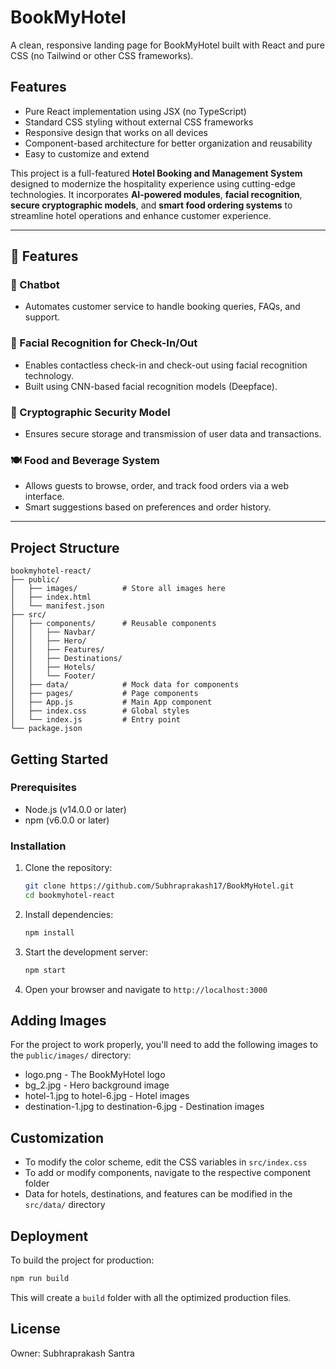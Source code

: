 # BookMyHotel


A clean, responsive landing page for BookMyHotel built with React and pure CSS (no Tailwind or other CSS frameworks).

## Features

- Pure React implementation using JSX (no TypeScript)
- Standard CSS styling without external CSS frameworks
- Responsive design that works on all devices
- Component-based architecture for better organization and reusability
- Easy to customize and extend

This project is a full-featured **Hotel Booking and Management System** designed to modernize the hospitality experience using cutting-edge technologies. It incorporates **AI-powered modules**, **facial recognition**, **secure cryptographic models**, and **smart food ordering systems** to streamline hotel operations and enhance customer experience.

---

## 🚀 Features



### 🤖  Chatbot 
- Automates customer service to handle booking queries, FAQs, and support.

### 🧠 Facial Recognition for Check-In/Out
- Enables contactless check-in and check-out using facial recognition technology.
- Built using CNN-based facial recognition models (Deepface).

### 🔐 Cryptographic Security Model
- Ensures secure storage and transmission of user data and transactions.

### 🍽️ Food and Beverage System
- Allows guests to browse, order, and track food orders via a web interface.
- Smart suggestions based on preferences and order history.

---

## Project Structure

```
bookmyhotel-react/
├── public/
│   ├── images/          # Store all images here
│   ├── index.html
│   └── manifest.json
├── src/
│   ├── components/      # Reusable components
│   │   ├── Navbar/
│   │   ├── Hero/
│   │   ├── Features/
│   │   ├── Destinations/
│   │   ├── Hotels/
│   │   └── Footer/
│   ├── data/            # Mock data for components
│   ├── pages/           # Page components
│   ├── App.js           # Main App component
│   ├── index.css        # Global styles
│   └── index.js         # Entry point
└── package.json
```

## Getting Started

### Prerequisites

- Node.js (v14.0.0 or later)
- npm (v6.0.0 or later)

### Installation

1. Clone the repository:
   ```bash
   git clone https://github.com/Subhraprakash17/BookMyHotel.git
   cd bookmyhotel-react
   ```

2. Install dependencies:
   ```bash
   npm install
   ```

3. Start the development server:
   ```bash
   npm start
   ```

4. Open your browser and navigate to `http://localhost:3000`

## Adding Images

For the project to work properly, you'll need to add the following images to the `public/images/` directory:

- logo.png - The BookMyHotel logo
- bg_2.jpg - Hero background image
- hotel-1.jpg to hotel-6.jpg - Hotel images
- destination-1.jpg to destination-6.jpg - Destination images

## Customization

- To modify the color scheme, edit the CSS variables in `src/index.css`
- To add or modify components, navigate to the respective component folder
- Data for hotels, destinations, and features can be modified in the `src/data/` directory

## Deployment

To build the project for production:

```bash
npm run build
```

This will create a `build` folder with all the optimized production files.

## License
Owner: Subhraprakash Santra
